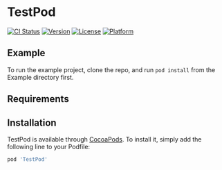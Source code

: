 # TestPod

[![CI Status](https://img.shields.io/travis/abhisheknik23@gmail.com/TestPod.svg?style=flat)](https://travis-ci.org/abhisheknik23@gmail.com/TestPod)
[![Version](https://img.shields.io/cocoapods/v/TestPod.svg?style=flat)](https://cocoapods.org/pods/TestPod)
[![License](https://img.shields.io/cocoapods/l/TestPod.svg?style=flat)](https://cocoapods.org/pods/TestPod)
[![Platform](https://img.shields.io/cocoapods/p/TestPod.svg?style=flat)](https://cocoapods.org/pods/TestPod)

## Example

To run the example project, clone the repo, and run `pod install` from the Example directory first.

## Requirements

## Installation

TestPod is available through [CocoaPods](https://cocoapods.org). To install
it, simply add the following line to your Podfile:

```ruby
pod 'TestPod'
```
